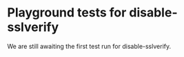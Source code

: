 # Playground tests for disable-sslverify
We are still awaiting the first test run for disable-sslverify.

